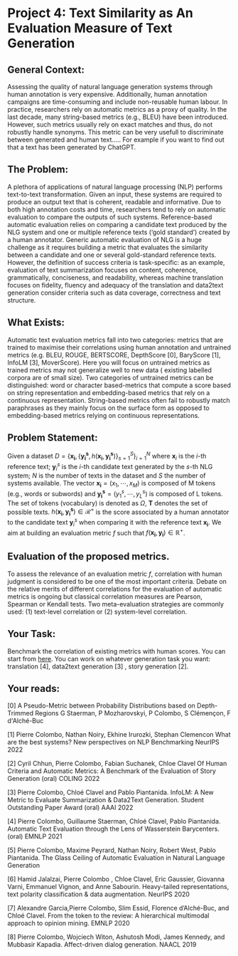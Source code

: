 # Project 4: Text Similarity as An Evaluation Measure of Text Generation

## General Context:

Assessing the quality of natural language generation systems through human annotation is very expensive. Additionally,
human annotation campaigns are time-consuming and include non-reusable human labour. In practice, researchers rely on
automatic metrics as a proxy of quality. In the last decade, many string-based metrics (e.g., BLEU)
have been introduced. However, such metrics usually rely on exact matches and thus, do not robustly handle synonyms.
This metric can be very usefull to discriminate between generated and human text..... For example if you want to find
out that a text has been generated by ChatGPT.

## The Problem:

A plethora of applications of natural language processing (NLP) performs text-to-text transformation. Given an input,
these systems are required to produce an output text that is coherent, readable and informative. Due to both high
annotation costs and time, researchers tend to rely on automatic evaluation to compare the outputs of such systems.
Reference-based automatic evaluation relies on comparing a candidate text produced by the NLG system and one or multiple
reference texts (‘gold standard’) created by a human annotator. Generic automatic evaluation of NLG is a huge challenge
as it requires building a metric that evaluates the similarity between a candidate and one or several gold-standard
reference texts. However, the definition of success criteria is task-specific: as an example, evaluation of text
summarization focuses on content, coherence, grammatically, conciseness, and readability, whereas machine translation
focuses on fidelity, fluency and adequacy of the translation and data2text generation consider criteria such as data
coverage, correctness and text structure.

## What Exists:

Automatic text evaluation metrics fall into two categories: metrics that are trained to maximise their correlations
using human annotation and untrained metrics (e.g. BLEU, ROUGE, BERTSCORE, DepthScore [0], BaryScore [1], InfoLM [3],
MoverScore). Here you will focus on untrained metrics as trained metrics may not generalize well to new data (
existing labelled corpora are of small size). Two categories of untrained metrics can be distinguished: word or
character based-metrics that compute a score based on string representation and embedding-based metrics that rely on a
continuous representation. String-based metrics often fail to robustly match paraphrases as they mainly focus on the
surface form as opposed to embedding-based metrics relying on continuous representations.

## Problem Statement:

Given a dataset $D = \{\pmb{x_i}, \{\pmb{y_i^s},h(\pmb{x_i},\pmb{y_i^s})\}_{s=1}^S \}_{i=1}^N$ where $\pmb{x}_
i$ is the $i$-th reference text; $\pmb{y}_i^s$ is the $i$-th candidate text generated by the $s$-th NLG system; $N$ is
the number of texts in the dataset and $S$ the number of systems available. The vector $\pmb{x_i} = ({x_1,\cdots,x_M})$
is composed of M tokens (e.g., words or subwords) and $\pmb{y_i^s} = ({y_1^s,\cdots,y_L^s})$ is composed of L tokens.
The set of tokens (vocabulary) is denoted as $\Omega$, $\mathbf{T}$ denotes the set of possible texts. $h(
\pmb{x_i},\pmb{y_i^s}) \in \mathcal{R}^+$ is the score associated by a human annotator to the candidate text $\pmb{y}_
i^s$ when comparing it with the reference text $\pmb{x_i}$. We aim at building an evaluation metric $f$ such that $f(
\pmb{x_i} ,\pmb{y_i})\in \mathbb{R}^{+}$.

## Evaluation of the proposed metrics.

To assess the relevance of an evaluation metric $f$, correlation with human judgment is considered to be one of the most
important criteria. Debate on the relative merits of different correlations for the evaluation of automatic metrics is
ongoing but classical correlation measures are Pearson, Spearman or Kendall tests. Two meta-evaluation strategies are
commonly used: (1) text-level correlation or (2)
system-level correlation.

## Your Task:

Benchmark the correlation of existing metrics with human scores. You can start
from [here](https://github.com/PierreColombo/nlg_eval_via_simi_measures). You can work on whatever generation task you
want: translation [4], data2text generation [3] , story generation [2].

## Your reads:
[0] A Pseudo-Metric between Probability Distributions based on Depth-Trimmed Regions G Staerman, P Mozharovskyi, P
Colombo, S Clémençon, F d'Alché-Buc

[1] Pierre Colombo, Nathan Noiry, Ekhine Irurozki, Stephan Clemencon What are the best systems? New perspectives on NLP
Benchmarking NeurIPS 2022

[2] Cyril Chhun, Pierre Colombo, Fabian Suchanek, Chloe Clavel Of Human Criteria and Automatic Metrics: A Benchmark of
the Evaluation of Story Generation (oral) COLING 2022

[3] Pierre Colombo, Chloé Clavel and Pablo Piantanida. InfoLM: A New Metric to Evaluate Summarization & Data2Text
Generation. Student Outstanding Paper Award (oral) AAAI 2022

[4] Pierre Colombo, Guillaume Staerman, Chloé Clavel, Pablo Piantanida. Automatic Text Evaluation through the Lens of
Wasserstein Barycenters. (oral) EMNLP 2021

[5] Pierre Colombo, Maxime Peyrard, Nathan Noiry, Robert West, Pablo Piantanida. The Glass Ceiling of Automatic
Evaluation in Natural Language Generation

[6] Hamid Jalalzai, Pierre Colombo , Chloe Clavel, Eric Gaussier, Giovanna Varni, Emmanuel Vignon, and Anne Sabourin.
Heavy-tailed representations, text polarity classification & data augmentation. NeurIPS 2020

[7] Alexandre Garcia,Pierre Colombo, Slim Essid, Florence d’Alché-Buc, and Chloé Clavel. From the token to the review: A
hierarchical multimodal approach to opinion mining. EMNLP 2020

[8] Pierre Colombo, Wojciech Witon, Ashutosh Modi, James Kennedy, and Mubbasir Kapadia. Affect-driven dialog generation.
NAACL 2019

